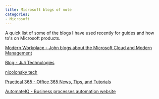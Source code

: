 ```yaml
---
title: Microsoft blogs of note
categories: 
- Microsoft
---
```

A quick list of some of the blogs I have used recently for guides and how to's on Microsoft products.

[Modern Workplace - John blogs about the Microsoft Cloud and Modern Management](https://srdn.io/) <i class='fa fa-link'></i> 
 	
[Blog - JiJi Technologies](https://www.jijitechnologies.com/blogs/index) <i class='fa fa-link'></i> 
 	
[nicolonsky tech](https://tech.nicolonsky.ch/) <i class='fa fa-link'></i> 
 	
[Practical 365 - Office 365 News, Tips, and Tutorials](https://practical365.com/) <i class='fa fa-link'></i> 
 	
[AutomateIQ - Business processes automation website](https://www.automateiq.rocks/) <i class='fa fa-link'></i> 